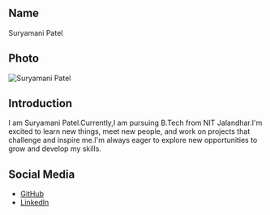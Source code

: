 ## Name
Suryamani Patel

## Photo
![Suryamani Patel](https://link-to-your-photo.jpg)

## Introduction
I am Suryamani Patel.Currently,I am pursuing B.Tech from NIT Jalandhar.I'm excited to learn new things, meet new people, and work on projects that challenge and inspire me.I'm always eager to explore new opportunities to grow and develop my skills.

## Social Media
- [GitHub](https://github.com/surya50228)
- [LinkedIn](https://linkedin.com/in/suryamani-patel-866405298)